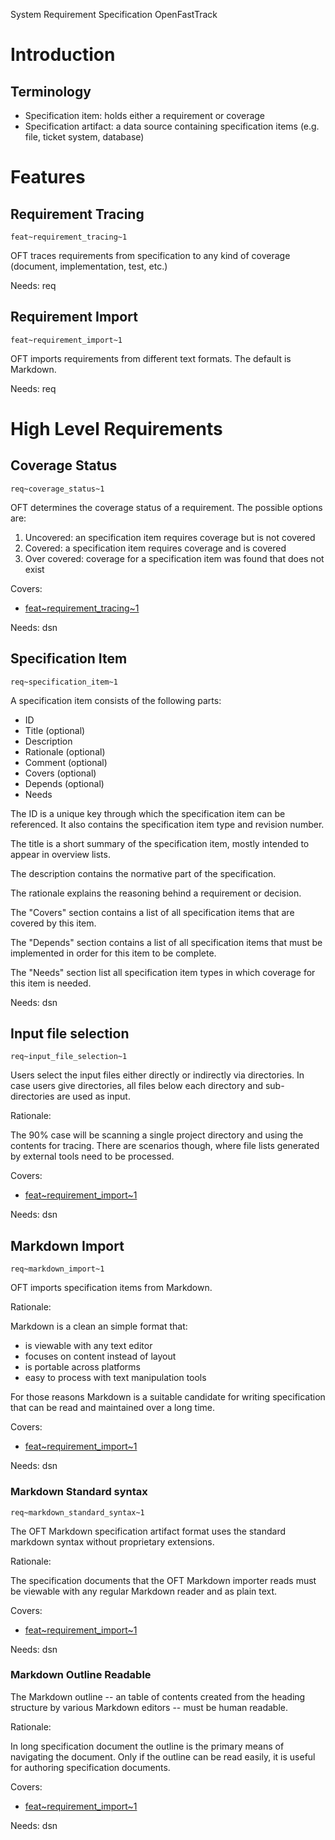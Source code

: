 System Requirement Specification OpenFastTrack

# Introduction

## Terminology

  * Specification item: holds either a requirement or coverage
  * Specification artifact: a data source containing specification items (e.g. file, ticket system,
    database)

# Features
## Requirement Tracing
`feat~requirement_tracing~1` <a id="feat~requirement_tracing~1"/>

OFT traces requirements from specification to any kind of coverage (document, implementation, test, etc.)

Needs: req

## Requirement Import
`feat~requirement_import~1` <a id="feat~requirement_import~1"/>

OFT imports requirements from different text formats. The default is Markdown.

Needs: req

# High Level Requirements

## Coverage Status
`req~coverage_status~1` <a id="req~coverage_status~1"/>

OFT determines the coverage status of a requirement. The possible options are:

  1. Uncovered: an specification item requires coverage but is not covered
  2. Covered: a specification item requires coverage and is covered 
  3. Over covered: coverage for a specification item was found that does not exist

Covers:

  * [feat~requirement_tracing~1](#feat~requirement_tracing~1)

Needs: dsn

## Specification Item
`req~specification_item~1` <a id="req~specification_item~1"/>

A specification item consists of the following parts:

  * ID
  * Title (optional)
  * Description
  * Rationale (optional)
  * Comment (optional)
  * Covers (optional)
  * Depends (optional)
  * Needs

The ID is a unique key through which the specification item can be referenced. It also contains the specification item type and revision number.

The title is a short summary of the specification item, mostly intended to appear in overview lists.

The description contains the normative part of the specification.

The rationale explains the reasoning behind a requirement or decision.

The "Covers" section contains a list of all specification items that are covered by this item.

The "Depends" section contains a list of all specification items that must be implemented in order
for this item to be complete.

The "Needs" section list all specification item types in which coverage for this item is needed.

Needs: dsn

## Input file selection
`req~input_file_selection~1` <a id="req~input_file_selection~1"></a>

Users select the input files either directly or indirectly via directories. In case users give directories, all files below each directory and sub-directories are used as input.

Rationale:

The 90% case will be scanning a single project directory and using the contents for tracing. There are scenarios though, where file lists generated by external tools need to be processed.

Covers:

  * [feat~requirement_import~1](#feat~requirement_import~1)

Needs: dsn

## Markdown Import
`req~markdown_import~1` <a id="req~markdown_import~1"/>

OFT imports specification items from Markdown.

Rationale:

Markdown is a clean an simple format that:

  * is viewable with any text editor
  * focuses on content instead of layout
  * is portable across platforms
  * easy to process with text manipulation tools
  
For those reasons Markdown is a suitable candidate for writing specification that can be read and
maintained over a long time.

Covers:

  * [feat~requirement_import~1](#feat~requirement_import~1)

Needs: dsn

### Markdown Standard syntax
`req~markdown_standard_syntax~1` <a id="req~markdown_standard_syntax~1"/>

The OFT Markdown specification artifact format uses the standard markdown syntax without proprietary extensions.

Rationale:

The specification documents that the OFT Markdown importer reads must be viewable with any regular Markdown reader and as plain text.

Covers:

  * [feat~requirement_import~1](#feat~requirement_import~1)

Needs: dsn

### Markdown Outline Readable
The Markdown outline -- an table of contents created from the heading structure by various Markdown editors -- must be human readable.

Rationale:

In long specification document the outline is the primary means of navigating the document. Only if the outline can be read easily, it is useful for authoring specification documents.

Covers:

  * [feat~requirement_import~1](#feat~requirement_import~1)

Needs: dsn 